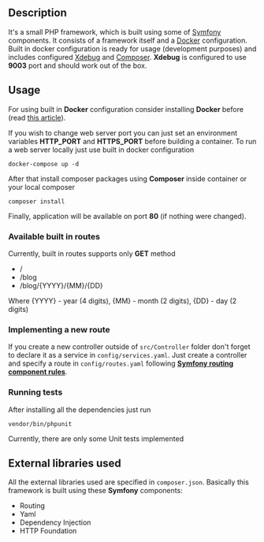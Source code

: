 ## Description

It's a small PHP framework, which is built using some of [Symfony](https://symfony.com) components.
It consists of a framework itself and a [Docker](https://docker.com/) configuration.
Built in docker configuration is ready for usage (development purposes) and includes configured [Xdebug](https://xdebug.org) and [Composer](https://getcomposer.org/).
**Xdebug** is configured to use **9003** port and should work out of the box.

## Usage

For using built in **Docker** configuration consider installing **Docker** before (read [this article](https://www.docker.com/get-started/)).

If you wish to change web server port you can just set an environment variables **HTTP_PORT** and **HTTPS_PORT** before building a container.
To run a web server locally just use built in docker configuration
```
docker-compose up -d
```

After that install composer packages using **Composer** inside container or your local composer
```
composer install
```

Finally, application will be available on port **80** (if nothing were changed).

### Available built in routes
Currently, built in routes supports only **GET** method

+ /
+ /blog
+ /blog/{YYYY}/{MM}/{DD}

Where {YYYY} - year (4 digits), {MM} - month (2 digits), {DD} - day (2 digits)

### Implementing a new route

If you create a new controller outside of `src/Controller` folder don't forget to declare it as a service in `config/services.yaml`. 
Just create a controller and specify a route in `config/routes.yaml` following **[Symfony routing component rules](https://symfony.com/doc/5.4/routing.html)**.

### Running tests

After installing all the dependencies just run
```
vendor/bin/phpunit
```

Currently, there are only some Unit tests implemented

## External libraries used

All the external libraries used are specified in `composer.json`.
Basically this framework is built using these **Symfony** components:

+ Routing
+ Yaml
+ Dependency Injection
+ HTTP Foundation
